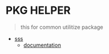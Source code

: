 # PKG HELPER

> this for common utilitize package

- [sss](./apmlog/apmlog.go)
    - [documentation](./apmlog/README.md) 

